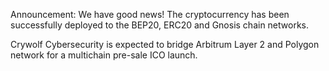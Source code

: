 Announcement: 
We have good news! The cryptocurrency has been successfully deployed to the BEP20, ERC20 and Gnosis chain networks.

Crywolf Cybersecurity is expected to bridge Arbitrum Layer 2 and Polygon network for a multichain pre-sale ICO launch.
